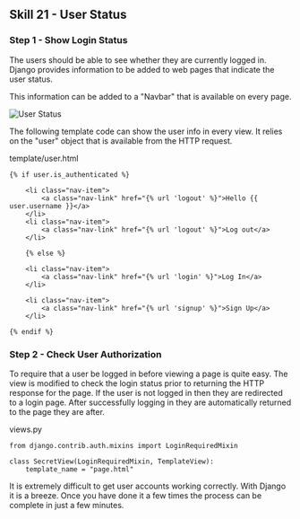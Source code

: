 ## Skill 21 - User Status



### Step 1 -  Show Login Status

The users should be able to see whether they are currently logged in. Django
provides information to be added to web pages that indicate the user status.

This information can be added to a "Navbar" that is available on every page.

![User Status](img/UserStatus.png)

The following template code can show the user info in every view. It relies
on the "user" object that is available from the HTTP request.

template/user.html

    {% if user.is_authenticated %}

        <li class="nav-item">
            <a class="nav-link" href="{% url 'logout' %}">Hello {{ user.username }}</a>
        </li>
        <li class="nav-item">
            <a class="nav-link" href="{% url 'logout' %}">Log out</a>
        </li>

        {% else %}

        <li class="nav-item">
            <a class="nav-link" href="{% url 'login' %}">Log In</a>
        </li>

        <li class="nav-item">
            <a class="nav-link" href="{% url 'signup' %}">Sign Up</a>
        </li>

    {% endif %}



### Step 2 - Check User Authorization

To require that a user be logged in before viewing a page is quite easy.
The view is modified to check the login status prior to returning the HTTP 
response for the page. If the user is not logged in then they are redirected
to a login page. After successfully logging in they are automatically 
returned to the page they are after.

views.py

    from django.contrib.auth.mixins import LoginRequiredMixin

    class SecretView(LoginRequiredMixin, TemplateView):
        template_name = "page.html"

It is extremely difficult to get user accounts working correctly. With Django
it is a breeze.  Once you have done it a few times the process can be complete
in just a few minutes.

